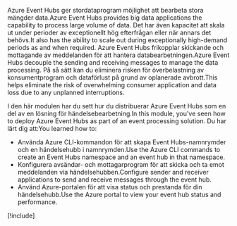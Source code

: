 <span data-ttu-id="cbeb2-101">Azure Event Hubs ger stordataprogram möjlighet att bearbeta stora mängder data.</span><span class="sxs-lookup"><span data-stu-id="cbeb2-101">Azure Event Hubs provides big data applications the capability to process large volume of data.</span></span> <span data-ttu-id="cbeb2-102">Det har även kapacitet att skala ut under perioder av exceptionellt hög efterfrågan eller när annars det behövs.</span><span class="sxs-lookup"><span data-stu-id="cbeb2-102">It also has the ability to scale out during exceptionally high-demand periods as and when required.</span></span> <span data-ttu-id="cbeb2-103">Azure Event Hubs frikopplar skickande och mottagande av meddelanden för att hantera databearbetningen.</span><span class="sxs-lookup"><span data-stu-id="cbeb2-103">Azure Event Hubs decouple the sending and receiving messages to manage the data processing.</span></span> <span data-ttu-id="cbeb2-104">På så sätt kan du eliminera risken för överbelastning av konsumentprogram och dataförlust på grund av oplanerade avbrott.</span><span class="sxs-lookup"><span data-stu-id="cbeb2-104">This helps eliminate the risk of overwhelming consumer application and data loss due to any unplanned interruptions.</span></span>

<span data-ttu-id="cbeb2-105">I den här modulen har du sett hur du distribuerar Azure Event Hubs som en del av en lösning för händelsebearbetning.</span><span class="sxs-lookup"><span data-stu-id="cbeb2-105">In this module, you've seen how to deploy Azure Event Hubs as part of an event processing solution.</span></span> <span data-ttu-id="cbeb2-106">Du har lärt dig att:</span><span class="sxs-lookup"><span data-stu-id="cbeb2-106">You learned how to:</span></span>

- <span data-ttu-id="cbeb2-107">Använda Azure CLI-kommandon för att skapa Event Hubs-namnrymder och en händelsehubb i namnrymden.</span><span class="sxs-lookup"><span data-stu-id="cbeb2-107">Use the Azure CLI commands to create an Event Hubs namespace and an event hub in that namespace.</span></span> 
- <span data-ttu-id="cbeb2-108">Konfigurera avsändar- och mottagarprogram för att skicka och ta emot meddelanden via händelsehubben.</span><span class="sxs-lookup"><span data-stu-id="cbeb2-108">Configure sender and receiver applications to send and receive messages through the event hub.</span></span>
- <span data-ttu-id="cbeb2-109">Använd Azure-portalen för att visa status och prestanda för din händelsehubb.</span><span class="sxs-lookup"><span data-stu-id="cbeb2-109">Use the Azure portal to view your event hub status and performance.</span></span>

[!include[](../../../includes/azure-sandbox-cleanup.md)]